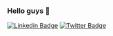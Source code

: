 ### Hello guys 👋

[![Linkedin Badge](https://img.shields.io/badge/-LinkedIn-blue?style=flat-square&logo=Linkedin&logoColor=white&link=https://www.linkedin.com/in/clodoaldodantas/)](https://www.linkedin.com/in/clodoaldodantas/)
[![Twitter Badge](https://img.shields.io/badge/-Twitter-1ca0f1?style=flat-square&labelColor=1ca0f1&logo=twitter&logoColor=white&link=https://twitter.com/clodoaldojr8)](https://twitter.com/clodoaldojr8)
